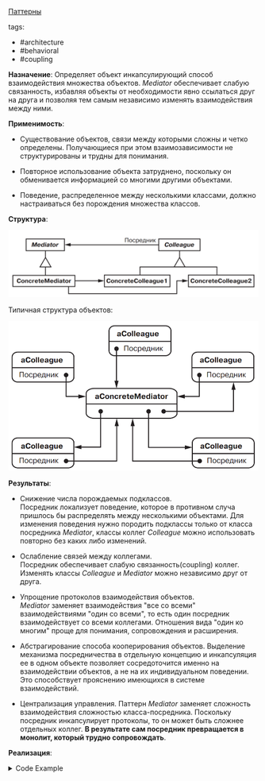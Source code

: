 [Паттерны](../../Patterns.md)

tags:

- #architecture
- #behavioral
- #coupling

**Назначение**: Определяет объект инкапсулирующий способ взаимодействия множества объектов. _Mediator_ обеспечивает слабую связанность, избавляя объекты от необходимости явно ссылаться друг на друга и позволяя тем самым независимо изменять взаимодействия между ними.

**Применимость**:

- Существование объектов, связи между которыми сложны и четко определены. Получающиеся при этом взаимозависимости не структурированы и трудны для понимания.

- Повторное использование объекта затруднено, поскольку он обменивается информацией со многими другими объектами.

- Поведение, распределенное между несколькими классами, должно настраиваться без порождения множества классов.

**Структура**:

![Mediator](./Mediator.png)

Типичная структура объектов:

![Mediator Structure](./Mediator_Structure.png)

**Результаты**:

- Снижение числа порождаемых подклассов.  
  Посредник локализует поведение, которое в противном случа пришлось бы распределять между несколькими объектами. Для изменения поведения нужно породить подклассы только от класса посредника _Mediator_, классы коллег _Colleague_ можно использовать повторно без каких либо изменений.

- Ослабление связей между коллегами.  
  Посредник обеспечивает слабую связанность(coupling) коллег. Изменять классы _Colleague_ и _Mediator_ можно независимо друг от друга.

- Упрощение протоколов взаимодействия объектов.  
  _Mediator_ заменяет взаимодействия "все со всеми" взаимодействиями "один со всеми", то есть один посредник взаимодействует со всеми коллегами. Отношения вида "один ко многим" проще для понимания, сопровождения и расширения.

- Абстрагирование способа кооперирования объектов. Выделение механизма посредничества в отдельную концепцию и инкапсуляция ее в одном объекте позволяет сосредоточится именно на взаимодействии объектов, а не на их индивидуальном поведении. Это способствует прояснению имеющихся в системе взаимодействий.

- Централизация управления. Паттерн _Mediator_ заменяет сложность взаимодействия сложностью класса-посредника. Поскольку посредник инкапсулирует протоколы, то он может быть сложнее отдельных коллег. **В результате сам посредник превращается в монолит, который трудно сопровождать**.

**Реализация**:

<details>
    <summary>Code Example</summary>

```js
// Abstract Class
class DialogDirector {
	constructor() {}
	createWidgets() {}

	showDialog() {}
	widgetChanged(widget) {}
}

// Abstract class
class Widget {
	constructor(dialogDirector) {
		this.director = dialogDirector;
	}
	changed() {
		this.director.widgetChanged(this);
	}

	handleMouse(event) {}
	// ...
}

class ListBox extends Widget {
	constructor(dialogDirector) {
		super(dialogDirector);
	}

	getSelection() {}
	setList(list) {}
	handleMouse(event) {}
	// ...
}

class EntryField extends Widget {
	constructor(dialogDirector) {
		super(dialogDirector);
	}

	setText(text) {}
	getText() {}
	handleMouse(event) {}
	// ...
}

class Button extends Widget {
	constructor(dialogDirector) {
		super(dialogDirector);
	}

	setText() {}
	handleMouse(event) {
		// ...
		this.changed();
	}
}

class FontDialogDirector extends DialogDirector {
	constructor() {
		super();
		this.okButton;
		this.cancelButton;
		this.fontList;
		this.fontName;
	}

	widgetChanged(changedWidget) {
		if (changedWidget == this.fontList) {
			this.fontName.setText(this.fontList.getSelection());
		} else if (changedWidget == this.okButton) {
			// Изменить шрифт и уничтожить диалоговое окно
			// ...
		} else if (changedWidget == this.cancelButton) {
			// Закрыть диалог
		}
	}

	createWidgets() {
		this.okButton = new Button(this);
		this.cancelButton = new Button(this);
		this.fontList = new ListBox(this);
		this.fontName = new EntryField(this);

		// Поместить в список названия шрифтов

		// Разместить все виджеты в диалоговом окне
	}
}
```

</details>
